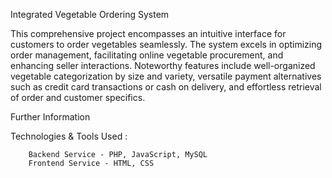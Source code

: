 Integrated Vegetable Ordering System

This comprehensive project encompasses an intuitive interface for customers to order vegetables seamlessly. The system excels in optimizing order management, facilitating online vegetable procurement, and enhancing seller interactions. Noteworthy features include well-organized vegetable categorization by size and variety, versatile payment alternatives such as credit card transactions or cash on delivery, and effortless retrieval of order and customer specifics.

Further Information

Technologies & Tools Used : 

        Backend Service - PHP, JavaScript, MySQL
        Frontend Service - HTML, CSS


